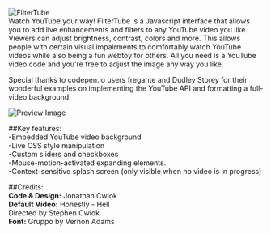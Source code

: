 ![FilterTube](https://user-images.githubusercontent.com/29738422/102203133-3202e880-3e96-11eb-81cb-70d353e13c89.jpg)<br>
Watch YouTube your way!
FilterTube is a Javascript interface that allows you to add live 
enhancements and filters to any YouTube video you like. Viewers 
can adjust brightness, contrast, colors and more. This allows 
people with certain visual impairments to comfortably watch YouTube 
videos while also being a fun webtoy for others. All you need is
a YouTube video code and you're free to adjust the image any way
you like.

  Special thanks to codepen.io users fregante and Dudley Storey
  for their wonderful examples on implementing the YouTube API
  and formatting a full-video background.
  
![Preview Image](https://user-images.githubusercontent.com/29738422/102201758-84430a00-3e94-11eb-8a79-58162e3c8f94.jpg)  
  
  ##Key features:<br>
-Embedded YouTube video background<br>
-Live CSS style manipulation<br>
-Custom sliders and checkboxes<br>
-Mouse-motion-activated expanding elements.<br>
-Context-sensitive splash screen (only visible when no video is in progress)<br>

##Credits:<br>
**Code & Design:** Jonathan Cwiok<br>
**Default Video:** Honestly - Hell<br>
    Directed by Stephen Cwiok<br>
**Font:** Gruppo by Vernon Adams
